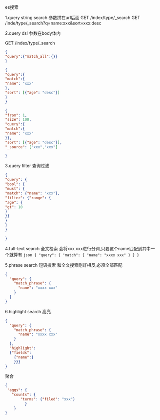 es搜索

1.query string search 参数拼在url后面
GET /index/type/_search
GET /inde/type/_search?q=name:xxx&sort=xxx:desc

2.query dsl 参数在body体内

GET /index/type/_search

```json
{
"query":{"match_all":{}}
}
```
```json
{
"query":{
"match":{
"name": "xxx"
},
"sort": [{"age": "desc"}]
}
}
```
```json
{
"from": 1,
"size": 100,
"query":{
"match":{
"name": "xxx"
}},
"sort": [{"age": "desc"}],
"_source": ["xxx","xxx"]

}

```

3.query filter 查询过滤
```json
{
"query": {
"bool": {
"must": {
"match": {"name": "xxx"},
"filter": {"range": {
"age": {
"gt": 10
}
}}
}
}
}

}
```

4.full-text search 全文检索
会将xxx xxx进行分词,只要这个name匹配到其中一个就算有
``json
{
  "query": {
    "match": {
      "name": "xxxx xxx"
    }
  }
}
``

5.phrase search 短语搜索
和全文搜索刚好相反,必须全部匹配
```json
{
  "query": {
    "match_phrase": {
      "name": "xxxx xxx"
    }
  }
}
```

6.highlight search 高亮
```json
{
  "query": {
    "match_phrase": {
      "name": "xxxx xxx"
    }
  },
  "highlight": 
  {"fields": 
    {"name":{
    }}}
}
```



聚合

```json
{
 "aggs": {
   "counts": {
       "terms": {"filed": "xxx"}
         }
    }
}

```